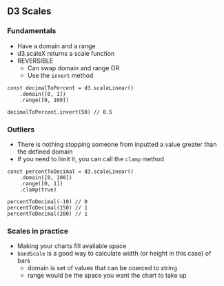 ## D3 Scales

### Fundamentals
* Have a domain and a range
* d3.scaleX returns a scale function
* REVERSIBLE
  * Can swap domain and range OR
  *  Use the `invert` method

```
const decimalToPercent = d3.scaleLinear()
    .domain([0, 1])
    .range([0, 100])

decimalToPercent.invert(50) // 0.5
```

### Outliers
* There is nothing stopping someone from inputted a value greater than the defined domain
* If you need to limit it, you can call the `clamp` method

```
const percentToDecimal = d3.scaleLinear()
    .domain([0, 100])
    .range([0, 1])
    .clamp(true)

percentToDecimal(-10) // 0
percentToDecimal(150) // 1
percentToDecimal(200) // 1
```

### Scales in practice
* Making your charts fill available space
* `bandScale` is a good way to calculate width (or height in this case) of bars
  * domain is set of values that can be coerced to string
  * range would be the space you want the chart to take up
